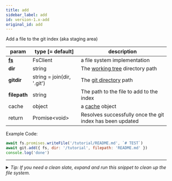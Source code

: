 ```yaml
---
title: add
sidebar_label: add
id: version-1.x-add
original_id: add
---
```


Add a file to the git index (aka staging area)

| param          | type [= default]           | description                                               |
| -------------- | -------------------------- | --------------------------------------------------------- |
| [**fs**](./fs) | FsClient                   | a file system implementation                              |
| **dir**        | string                     | The [working tree](dir-vs-gitdir.md) directory path       |
| **gitdir**     | string = join(dir, '.git') | The [git directory](dir-vs-gitdir.md) path                |
| **filepath**   | string                     | The path to the file to add to the index                  |
| cache          | object                     | a [cache](cache.md) object                                |
| return         | Promise\<void\>            | Resolves successfully once the git index has been updated |

Example Code:

```js live
await fs.promises.writeFile('/tutorial/README.md', `# TEST`)
await git.add({ fs, dir: '/tutorial', filepath: 'README.md' })
console.log('done')
```


---

<details>
<summary><i>Tip: If you need a clean slate, expand and run this snippet to clean up the file system.</i></summary>

```js live
window.fs = new LightningFS('fs', { wipe: true })
window.pfs = window.fs.promises
console.log('done')
```
</details>

<script>
(function rewriteEditLink() {
  const el = document.querySelector('a.edit-page-link.button');
  if (el) {
    el.href = 'https://github.com/isomorphic-git/isomorphic-git/edit/main/src/api/add.js';
  }
})();
</script>